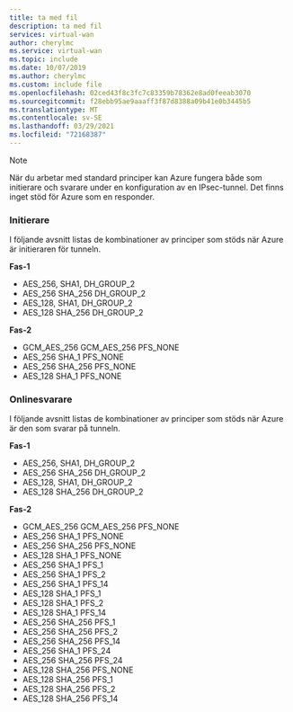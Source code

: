 ```yaml
---
title: ta med fil
description: ta med fil
services: virtual-wan
author: cherylmc
ms.service: virtual-wan
ms.topic: include
ms.date: 10/07/2019
ms.author: cherylmc
ms.custom: include file
ms.openlocfilehash: 02ced43f8c3fc7c83359b78362e8ad0feeab3070
ms.sourcegitcommit: f28ebb95ae9aaaff3f87d8388a09b41e0b3445b5
ms.translationtype: MT
ms.contentlocale: sv-SE
ms.lasthandoff: 03/29/2021
ms.locfileid: "72168387"
---
```

>[!NOTE]
>När du arbetar med standard principer kan Azure fungera både som initierare och svarare under en konfiguration av en IPsec-tunnel. Det finns inget stöd för Azure som en responder.
>

### <a name="initiator"></a>Initierare

I följande avsnitt listas de kombinationer av principer som stöds när Azure är initieraren för tunneln.

**Fas-1**

* AES_256, SHA1, DH_GROUP_2
* AES_256 SHA_256 DH_GROUP_2
* AES_128, SHA1, DH_GROUP_2
* AES_128 SHA_256 DH_GROUP_2

**Fas-2**

* GCM_AES_256 GCM_AES_256 PFS_NONE
* AES_256 SHA_1 PFS_NONE
* AES_256 SHA_256 PFS_NONE
* AES_128 SHA_1 PFS_NONE

### <a name="responder"></a>Onlinesvarare

I följande avsnitt listas de kombinationer av principer som stöds när Azure är den som svarar på tunneln.

**Fas-1**

* AES_256, SHA1, DH_GROUP_2
* AES_256 SHA_256 DH_GROUP_2
* AES_128, SHA1, DH_GROUP_2
* AES_128 SHA_256 DH_GROUP_2

**Fas-2**

* GCM_AES_256 GCM_AES_256 PFS_NONE
* AES_256 SHA_1 PFS_NONE
* AES_256 SHA_256 PFS_NONE
* AES_128 SHA_1 PFS_NONE
* AES_256 SHA_1 PFS_1
* AES_256 SHA_1 PFS_2
* AES_256 SHA_1 PFS_14
* AES_128 SHA_1 PFS_1
* AES_128 SHA_1 PFS_2
* AES_128 SHA_1 PFS_14
* AES_256 SHA_256 PFS_1
* AES_256 SHA_256 PFS_2
* AES_256 SHA_256 PFS_14
* AES_256 SHA_1 PFS_24
* AES_256 SHA_256 PFS_24
* AES_128 SHA_256 PFS_NONE
* AES_128 SHA_256 PFS_1
* AES_128 SHA_256 PFS_2
* AES_128 SHA_256 PFS_14